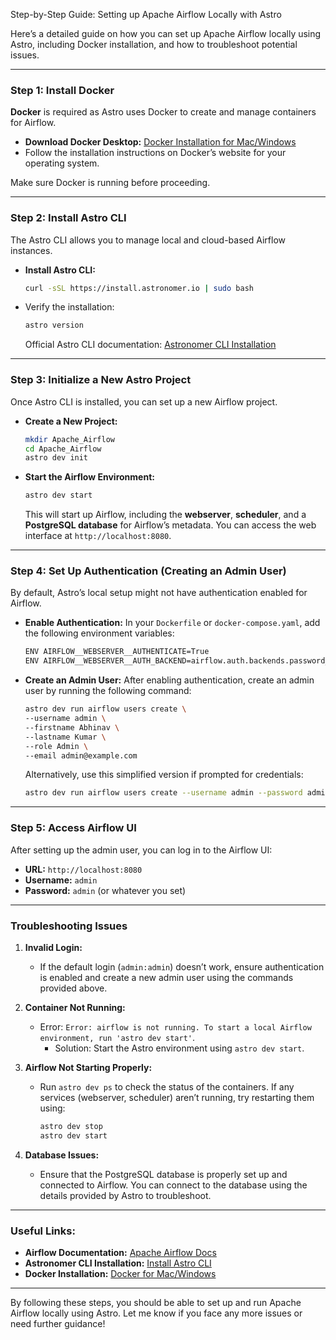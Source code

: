 
Step-by-Step Guide: Setting up Apache Airflow Locally with Astro

Here’s a detailed guide on how you can set up Apache Airflow locally using Astro, including Docker installation, and how to troubleshoot potential issues.

---

### **Step 1: Install Docker**

**Docker** is required as Astro uses Docker to create and manage containers for Airflow.

- **Download Docker Desktop:** [Docker Installation for Mac/Windows](https://www.docker.com/products/docker-desktop/)
- Follow the installation instructions on Docker’s website for your operating system.

Make sure Docker is running before proceeding.

---

### **Step 2: Install Astro CLI**

The Astro CLI allows you to manage local and cloud-based Airflow instances.

- **Install Astro CLI:**
  ```bash
  curl -sSL https://install.astronomer.io | sudo bash
  ```

- Verify the installation:
  ```bash
  astro version
  ```

   Official Astro CLI documentation: [Astronomer CLI Installation](https://docs.astronomer.io/astro/cli/install-cli)

---

### **Step 3: Initialize a New Astro Project**

Once Astro CLI is installed, you can set up a new Airflow project.

- **Create a New Project:**
  ```bash
  mkdir Apache_Airflow
  cd Apache_Airflow
  astro dev init
  ```

- **Start the Airflow Environment:**
  ```bash
  astro dev start
  ```

   This will start up Airflow, including the **webserver**, **scheduler**, and a **PostgreSQL database** for Airflow’s metadata. You can access the web interface at `http://localhost:8080`.

---

### **Step 4: Set Up Authentication (Creating an Admin User)**

By default, Astro’s local setup might not have authentication enabled for Airflow.

- **Enable Authentication:**
   In your `Dockerfile` or `docker-compose.yaml`, add the following environment variables:
   ```bash
   ENV AIRFLOW__WEBSERVER__AUTHENTICATE=True
   ENV AIRFLOW__WEBSERVER__AUTH_BACKEND=airflow.auth.backends.password_auth
   ```

- **Create an Admin User:**
   After enabling authentication, create an admin user by running the following command:
   ```bash
   astro dev run airflow users create \
   --username admin \
   --firstname Abhinav \
   --lastname Kumar \
   --role Admin \
   --email admin@example.com
   ```

   Alternatively, use this simplified version if prompted for credentials:
   ```bash
   astro dev run airflow users create --username admin --password admin --role Admin
   ```

---

### **Step 5: Access Airflow UI**

After setting up the admin user, you can log in to the Airflow UI:

- **URL:** `http://localhost:8080`
- **Username:** `admin`
- **Password:** `admin` (or whatever you set)

---

### **Troubleshooting Issues**

1. **Invalid Login:**
   - If the default login (`admin:admin`) doesn’t work, ensure authentication is enabled and create a new admin user using the commands provided above.

2. **Container Not Running:**
   - Error: `Error: airflow is not running. To start a local Airflow environment, run 'astro dev start'`.
     - Solution: Start the Astro environment using `astro dev start`.

3. **Airflow Not Starting Properly:**
   - Run `astro dev ps` to check the status of the containers. If any services (webserver, scheduler) aren’t running, try restarting them using:
     ```bash
     astro dev stop
     astro dev start
     ```

4. **Database Issues:**
   - Ensure that the PostgreSQL database is properly set up and connected to Airflow. You can connect to the database using the details provided by Astro to troubleshoot.

---

### Useful Links:
- **Airflow Documentation:** [Apache Airflow Docs](https://airflow.apache.org/docs/)
- **Astronomer CLI Installation:** [Install Astro CLI](https://docs.astronomer.io/astro/cli/install-cli)
- **Docker Installation:** [Docker for Mac/Windows](https://www.docker.com/products/docker-desktop)

---

By following these steps, you should be able to set up and run Apache Airflow locally using Astro. Let me know if you face any more issues or need further guidance!
